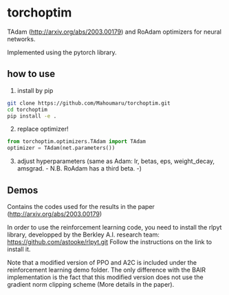 # torchoptim
TAdam (http://arxiv.org/abs/2003.00179) and RoAdam optimizers for neural networks.

Implemented using the pytorch library.

## how to use

1. install by pip
```bash
git clone https://github.com/Mahoumaru/torchoptim.git
cd torchoptim
pip install -e .
```
2. replace optimizer!
```python
from torchoptim.optimizers.TAdam import TAdam
optimizer = TAdam(net.parameters())
```
3. adjust hyperparameters (same as Adam: lr, betas, eps, weight_decay, amsgrad. - N.B. RoAdam has a third beta. -)

## Demos
 Contains the codes used for the results in the paper (http://arxiv.org/abs/2003.00179)

 In order to use the reinforcement learning code, you need to install the rlpyt library, developped by the Berkley A.I. research team: https://github.com/astooke/rlpyt.git
 Follow the instructions on the link to install it.
 
 Note that a modified version of PPO and A2C is included under the reinforcement learning demo folder. The only difference with the BAIR implementation is the fact that this modified version does not use the gradient norm clipping scheme (More details in the paper).
